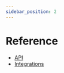 ```yaml
---
sidebar_position: 2
---
```


# Reference

- [API](/docs/next/reference/api)
- [Integrations](/docs/next/reference/integrations)
